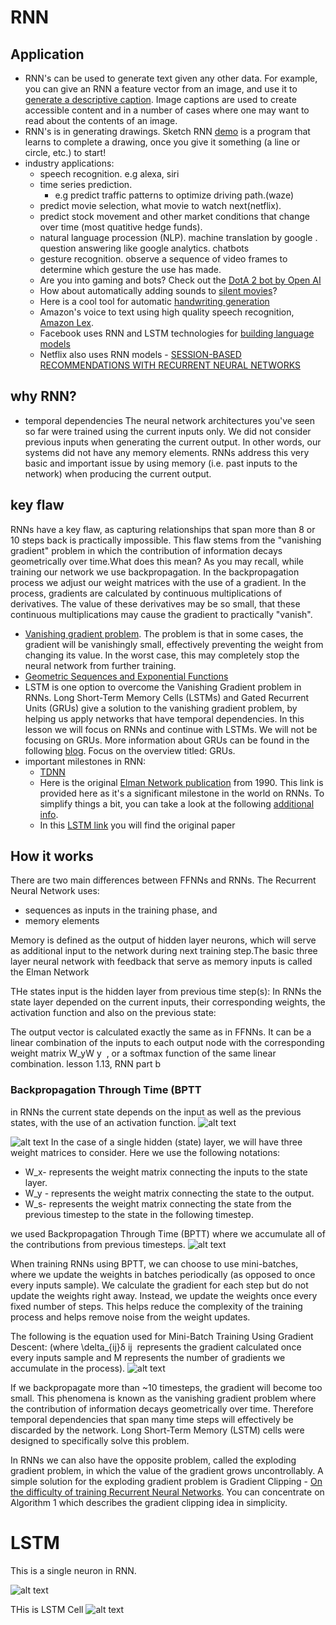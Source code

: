 # RNN
## Application
- RNN's can be used to generate text given any other data. For example, you can give an RNN a feature vector from an image, and use it to [generate a descriptive caption](https://github.com/yunjey/pytorch-tutorial/tree/master/tutorials/03-advanced/image_captioning). Image captions are used to create accessible content and in a number of cases where one may want to read about the contents of an image.
- RNN's is in generating drawings. Sketch RNN [demo](https://magenta.tensorflow.org/assets/sketch_rnn_demo/index.html) is a program that learns to complete a drawing, once you give it something (a line or circle, etc.) to start!
- industry applications:
  - speech recognition. e.g alexa, siri
  - time series prediction.
    - e.g predict traffic patterns to optimize driving path.(waze)
  - predict movie selection, what movie to watch next(netflix).
  - predict stock movement and other market conditions that change over time (most quatitive hedge funds).
  - natural language procession (NLP). machine translation by google .  question answering like google analytics. chatbots
  - gesture recognition. observe a sequence of video frames to determine which gesture the use has made.
  - Are you into gaming and bots? Check out the [DotA 2 bot by Open AI](https://openai.com/blog/dota-2/)
  - How about automatically adding sounds to [silent movies](https://www.youtube.com/watch?time_continue=1&v=0FW99AQmMc8)?
  - Here is a cool tool for automatic [handwriting generation](http://www.cs.toronto.edu/~graves/handwriting.cgi?text=My+name+is+Luka&style=&bias=0.15&samples=3)
  - Amazon's voice to text using high quality speech recognition, [Amazon Lex](https://aws.amazon.com/lex/faqs/).
  - Facebook uses RNN and LSTM technologies for [building language models](https://engineering.fb.com/ml-applications/building-an-efficient-neural-language-model-over-a-billion-words/)
  - Netflix also uses RNN models - [SESSION-BASED RECOMMENDATIONS WITH RECURRENT NEURAL NETWORKS](https://arxiv.org/pdf/1511.06939.pdf)


## why RNN?
- temporal dependencies
The neural network architectures you've seen so far were trained using the current inputs only. We did not consider previous inputs when generating the current output. In other words, our systems did not have any memory elements. RNNs address this very basic and important issue by using memory (i.e. past inputs to the network) when producing the current output.

## key flaw
RNNs have a key flaw, as capturing relationships that span more than 8 or 10 steps back is practically impossible. This flaw stems from the "vanishing gradient" problem in which the contribution of information decays geometrically over time.What does this mean?
As you may recall, while training our network we use backpropagation. In the backpropagation process we adjust our weight matrices with the use of a gradient. In the process, gradients are calculated by continuous multiplications of derivatives. The value of these derivatives may be so small, that these continuous multiplications may cause the gradient to practically "vanish".
- [Vanishing gradient problem](https://en.wikipedia.org/wiki/Vanishing_gradient_problem). The problem is that in some cases, the gradient will be vanishingly small, effectively preventing the weight from changing its value. In the worst case, this may completely stop the neural network from further training.
- [Geometric Sequences and Exponential Functions](https://socratic.org/algebra/exponents-and-exponential-functions/geometric-sequences-and-exponential-functions)
- LSTM is one option to overcome the Vanishing Gradient problem in RNNs.  Long Short-Term Memory Cells (LSTMs) and Gated Recurrent Units (GRUs) give a solution to the vanishing gradient problem, by helping us apply networks that have temporal dependencies. In this lesson we will focus on RNNs and continue with LSTMs. We will not be focusing on GRUs. More information about GRUs can be found in the following [blog](https://deeplearning4j.org/). Focus on the overview titled: GRUs.
- important milestones in RNN:
  - [TDNN](https://en.wikipedia.org/wiki/Time_delay_neural_network)
  - Here is the original [Elman Network publication](https://onlinelibrary.wiley.com/doi/abs/10.1207/s15516709cog1402_1) from 1990. This link is provided here as it's a significant milestone in the world on RNNs. To simplify things a bit, you can take a look at the following [additional info](https://en.wikipedia.org/wiki/Recurrent_neural_network#Elman_networks_and_Jordan_networks).
  - In this [LSTM link](http://www.bioinf.jku.at/publications/older/2604.pdf) you will find the original paper

## How it works
There are two main differences between FFNNs and RNNs. The Recurrent Neural Network uses:
- sequences as inputs in the training phase, and
- memory elements

Memory is defined as the output of hidden layer neurons, which will serve as additional input to the network during next training step.The basic three layer neural network with feedback that serve as memory inputs is called the Elman Network

THe states input is the hidden layer from previous time step(s):
In RNNs the state layer depended on the current inputs, their corresponding weights, the activation function and also on the previous state:


The output vector is calculated exactly the same as in FFNNs. It can be a linear combination of the inputs to each output node with the corresponding weight matrix W_yW
y
​	 , or a softmax function of the same linear combination.
lesson 1.13, RNN part b

### Backpropagation Through Time (BPTT

  in RNNs the current state depends on the input as well as the previous states, with the use of an activation function.
  ![alt text](./images/rnn_state_layer.png "RNN model illustration")


![alt text](./images/rnn.png "RNN model illustration")
In the case of a single hidden (state) layer, we will have three weight matrices to consider. Here we use the following notations:

- W_x- represents the weight matrix connecting the inputs to the state layer.
- W_y - represents the weight matrix connecting the state to the output.
- W_s- represents the weight matrix connecting the state from the previous timestep to the state in the following timestep.



we used Backpropagation Through Time (BPTT) where we accumulate all of the contributions from previous timesteps.
![alt text](./images/rnn_equation.png "RNN model illustration")


When training RNNs using BPTT, we can choose to use mini-batches, where we update the weights in batches periodically (as opposed to once every inputs sample). We calculate the gradient for each step but do not update the weights right away. Instead, we update the weights once every fixed number of steps. This helps reduce the complexity of the training process and helps remove noise from the weight updates.

The following is the equation used for Mini-Batch Training Using Gradient Descent: (where \delta_{ij}δ
ij
​	  represents the gradient calculated once every inputs sample and M represents the number of gradients we accumulate in the process).
![alt text](./images/rnn_mini.png "RNN model illustration")


If we backpropagate more than ~10 timesteps, the gradient will become too small. This phenomena is known as the vanishing gradient problem where the contribution of information decays geometrically over time. Therefore temporal dependencies that span many time steps will effectively be discarded by the network. Long Short-Term Memory (LSTM) cells were designed to specifically solve this problem.

In RNNs we can also have the opposite problem, called the exploding gradient problem, in which the value of the gradient grows uncontrollably. A simple solution for the exploding gradient problem is Gradient Clipping - [On the difficulty of training Recurrent Neural Networks](https://arxiv.org/abs/1211.5063). You can concentrate on Algorithm 1 which describes the gradient clipping idea in simplicity.

# LSTM
This is a single neuron in RNN.

![alt text](./images/rnn_neuron.png "RNN neuron")

THis is LSTM Cell
![alt text](./images/lstm_cell.png "RNN neuron")
